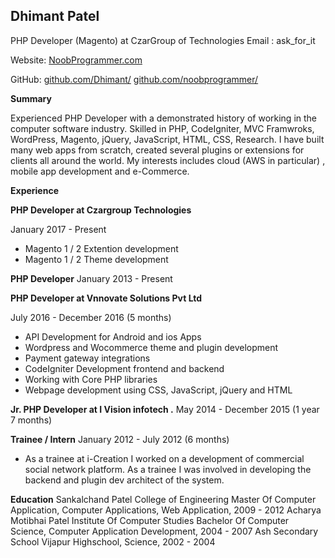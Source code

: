 ## Dhimant Patel
PHP Developer (Magento) at CzarGroup of Technologies
Email : ask_for_it

Website: [NoobProgrammer.com](https://www.noobprogrammer.com/)

GitHub: [github.com/Dhimant/](https://github.com/Dhimant/)
		[github.com/noobprogrammer/](https://github.com/noobprogrammer/)


**Summary** 

Experienced PHP Developer with a demonstrated history of working in the computer software industry. Skilled
in PHP, CodeIgniter, MVC Framwroks, WordPress, Magento, jQuery, JavaScript, HTML, CSS, Research.
I have built many web apps from scratch, created several plugins or extensions for clients all around the world.
My interests includes cloud (AWS in particular) , mobile app development and e-Commerce. 


**Experience** 

**PHP Developer at Czargroup Technologies** 

January 2017 - Present

* Magento 1 / 2 Extention development
* Magento 1 / 2 Theme development


**PHP Developer** 
January 2013 - Present

**PHP Developer at Vnnovate Solutions Pvt Ltd** 

July 2016 - December 2016 (5 months)

* API Development for Android and ios Apps
* Wordpress and Wocommerce theme and plugin development
* Payment gateway integrations
* CodeIgniter Development frontend and backend
* Working with Core PHP libraries
* Webpage development using CSS, JavaScript, jQuery and HTML

**Jr. PHP Developer at I Vision infotech .** 
May 2014 - December 2015 (1 year 7 months)

**Trainee / Intern** 
January 2012 - July 2012 (6 months)
* As a trainee at i-Creation I worked on a development of commercial social network platform. 
  As a trainee I was involved in developing the backend and plugin dev architect of the system. 

**Education** 
Sankalchand Patel College of Engineering
Master Of Computer Application, Computer Applications, Web Application, 2009 - 2012
Acharya Motibhai Patel Institute Of Computer Studies
Bachelor Of Computer Science, Computer Application Development, 2004 - 2007
Ash Secondary School Vijapur
Highschool, Science, 2002 - 2004